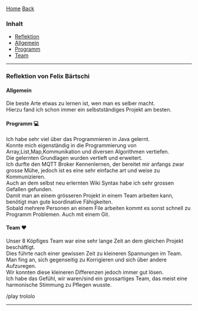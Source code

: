 [Home](home) [Back](Reflektionen)  

### Inhalt ###
- <a href="#r">Reflektion</a>
 - <a href="#a">Allgemein</a>
 - <a href="#p">Programm</a>
 - <a href="#p">Team</a>


----------

### <a name="r">Reflektion von Felix Bärtschi</a> ###

#### <a name="a">Allgemein </a> ####

Die beste Arte etwas zu lernen ist, wen man es selber macht.    
Hierzu fand ich schon immer ein selbstständiges Projekt am besten.  

#### <a name="p">Programm :computer: </a> ####

Ich habe sehr viel über das Programmieren in Java gelernt.  
Konnte mich eigenständig in die Programmierung von Array,List,Map,Kommunikation und diversen Algorithmen vertiefen.  
Die gelernten Grundlagen wurden vertieft und erweitert.  
Ich durfte den MQTT Broker Kennenlernen, der bereitet mir anfangs zwar grosse Mühe, jedoch ist es eine sehr einfache art und weise zu Kommunizieren.   
Auch an dem selbst neu erlernten Wiki Syntax habe ich sehr grossen Gefallen gefunden.  
Damit man an einem grösseren Projekt in einem Team arbeiten kann, benötigt man gute koordinative Fähigkeiten.  
Sobald mehrere Personen an einem File arbeiten kommt es sonst schnell zu Programm Problemen. Auch mit einem Git.  
 

#### <a name="t">Team :hearts: </a> ####

Unser 8 Köpfiges Team war eine sehr lange Zeit an dem gleichen Projekt beschäftigt.  
Dies führte nach einer gewissen Zeit zu kleineren Spannungen im Team.  
Man fing an, sich gegenseitig zu Korrigieren und sich über andere Aufzuregen.  
Wir konnten diese kleineren Differenzen jedoch immer gut lösen.  
Ich habe das Gefühl, wir waren/sind ein grossartiges Team, das meist eine harmonische Stimmung zu Pflegen wusste. 
 
/play trololo

----------